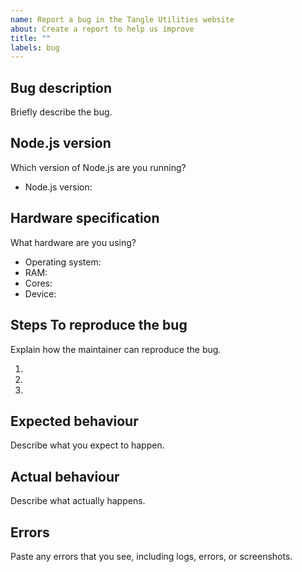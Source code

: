 ```yaml
---
name: Report a bug in the Tangle Utilities website
about: Create a report to help us improve
title: ""
labels: bug
---
```


## Bug description

Briefly describe the bug.

## Node.js version

Which version of Node.js are you running?

- Node.js version:

## Hardware specification

What hardware are you using?

- Operating system:
- RAM:
- Cores:
- Device:

## Steps To reproduce the bug

Explain how the maintainer can reproduce the bug.

1. 
2. 
3. 

## Expected behaviour

Describe what you expect to happen.

## Actual behaviour

Describe what actually happens.

## Errors

Paste any errors that you see, including logs, errors, or screenshots.
